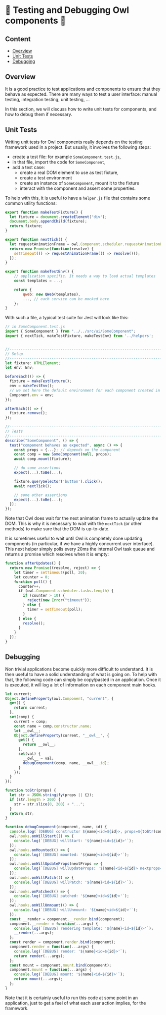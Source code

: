 # 🦉 Testing and Debugging Owl components 🦉

## Content

- [Overview](#overview)
- [Unit Tests](#unit-tests)
- [Debugging](#debugging)

## Overview

It is a good practice to test applications and components to ensure that they
behave as expected. There are many ways to test a user interface: manual
testing, integration testing, unit testing, ...

In this section, we will discuss how to write unit tests for components, and
how to debug them if necessary.

## Unit Tests

Writing unit tests for Owl components really depends on the testing framework
used in a project. But usually, it involves the following steps:

- create a test file: for example `SomeComponent.test.js`,
- in that file, import the code for `SomeComponent`,
- add a test case:
  - create a real DOM element to use as test fixture,
  - create a test environment
  - create an instance of `SomeComponent`, mount it to the fixture
  - interact with the component and assert some properties.

To help with this, it is useful to have a `helper.js` file that contains some
common utility functions:

```js
export function makeTestFixture() {
  let fixture = document.createElement("div");
  document.body.appendChild(fixture);
  return fixture;
}

export function nextTick() {
  let requestAnimationFrame = owl.Component.scheduler.requestAnimationFrame;
  return new Promise(function(resolve) {
    setTimeout(() => requestAnimationFrame(() => resolve()));
  });
}

export function makeTestEnv() {
    // application specific. It needs a way to load actual templates
    const templates = ...;

    return {
        qweb: new QWeb(templates),
        ..., // each service can be mocked here
    };
}
```

With such a file, a typical test suite for Jest will look like this:

```js
// in SomeComponent.test.js
import { SomeComponent } from "../../src/ui/SomeComponent";
import { nextTick, makeTestFixture, makeTestEnv} from '../helpers';


//------------------------------------------------------------------------------
// Setup
//------------------------------------------------------------------------------
let fixture: HTMLElement;
let env: Env;

beforeEach(() => {
  fixture = makeTestFixture();
  env = makeTestEnv();
  // we set here the default environment for each component created in the test
  Component.env = env;
});

afterEach(() => {
  fixture.remove();
});

//------------------------------------------------------------------------------
// Tests
//------------------------------------------------------------------------------
describe("SomeComponent", () => {
  test("component behaves as expected", async () => {
    const props = {...}; // depends on the component
    const comp = new SomeComponent(null, props);
    await comp.mount(fixture);

    // do some assertions
    expect(...).toBe(...);

    fixture.querySelector('button').click();
    await nextTick();

    // some other assertions
    expect(...).toBe(...);
  });
});
```

Note that Owl does wait for the next animation frame to actually update the DOM.
This is why it is necessary to wait with the `nextTick` (or other methods) to
make sure that the DOM is up-to-date.

It is sometimes useful to wait until Owl is completely done updating components
(in particular, if we have a highly concurrent user interface). This next
helper simply polls every 20ms the internal Owl task queue and returns a promise
which resolves when it is empty:

```js
function afterUpdates() {
  return new Promise((resolve, reject) => {
    let timer = setTimeout(poll, 20);
    let counter = 0;
    function poll() {
      counter++;
      if (owl.Component.scheduler.tasks.length) {
        if (counter > 10) {
          reject(new Error("timeout"));
        } else {
          timer = setTimeout(poll);
        }
      } else {
        resolve();
      }
    }
  });
}
```

## Debugging

Non trivial applications become quickly more difficult to understand. It is then
useful to have a solid understanding of what is going on. To help with that,
the following code can simply be copy/pasted in an application. Once it is
executed, it will log a lot of information on each component main hooks.

```js
let current;
Object.defineProperty(owl.Component, "current", {
  get() {
    return current;
  },
  set(comp) {
    current = comp;
    const name = comp.constructor.name;
    let __owl__;
    Object.defineProperty(current, "__owl__", {
      get() {
        return __owl__;
      },
      set(val) {
        __owl__ = val;
        debugComponent(comp, name, __owl__.id);
      }
    });
  }
});

function toStr(props) {
  let str = JSON.stringify(props || {});
  if (str.length > 200) {
    str = str.slice(0, 200) + "...";
  }
  return str;
}

function debugComponent(component, name, id) {
  console.log(`[DEBUG] constructor ${name}<id=${id}>, props=${toStr(component.props)}`);
  owl.hooks.onWillStart(() => {
    console.log(`[DEBUG] willStart: '${name}<id=${id}>'`);
  });
  owl.hooks.onMounted(() => {
    console.log(`[DEBUG] mounted: '${name}<id=${id}>'`);
  });
  owl.hooks.onWillUpdateProps(nextProps => {
    console.log(`[DEBUG] willUpdateProps: '${name}<id=${id}> nextprops=${toStr(nextProps)}`);
  });
  owl.hooks.onWillPatch(() => {
    console.log(`[DEBUG] willPatch: '${name}<id=${id}>'`);
  });
  owl.hooks.onPatched(() => {
    console.log(`[DEBUG] patched: '${name}<id=${id}>'`);
  });
  owl.hooks.onWillUnmount(() => {
    console.log(`[DEBUG] willUnmount: '${name}<id=${id}>'`);
  });
  const __render = component.__render.bind(component);
  component.__render = function(...args) {
    console.log(`[DEBUG] rendering template: '${name}<id=${id}>'`);
    __render(...args);
  };
  const render = component.render.bind(component);
  component.render = function(...args) {
    console.log(`[DEBUG] render: '${name}<id=${id}>'`);
    return render(...args);
  };
  const mount = component.mount.bind(component);
  component.mount = function(...args) {
    console.log(`[DEBUG] mount: '${name}<id=${id}>'`);
    return mount(...args);
  };
}
```

Note that it is certainly useful to run this code at some point in an application,
just to get a feel of what each user action implies, for the framework.
